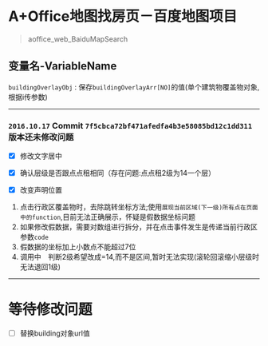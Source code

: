 # A+Office地图找房页－百度地图项目
> aoffice_web_BaiduMapSearch

## 变量名-VariableName
`buildingOverlayObj` : 保存`buildingOverlayArr[NO]`的值(单个建筑物覆盖物对象,根据i传参数)


***
###  `2016.10.17` Commit `7f5cbca72bf471afedfa4b3e58085bd12c1dd311`版本还未修改问题
- [x] 修改文字居中
- [x] 确认层级是否跟点点租相同（存在问题:点点租2级为14一个层）
- [x] 改变声明位置


1. 点击行政区覆盖物时，去除跳转坐标方法;使用`展现当前区域(下一级)所有点在页面中的function`,目前无法正确展示，怀疑是假数据坐标问题
2. 如果修改假数据，需要对数组进行拆分，并在点击事件发生是传递当前行政区参数`code`
3. 假数据的坐标加上小数点不能超过7位
4. 调用中　判断2级希望改成=14,而不是区间,暂时无法实现(滚轮回滚缩小层级时无法退回1级)

***
# 等待修改问题
- [ ] 替换building对象url值
